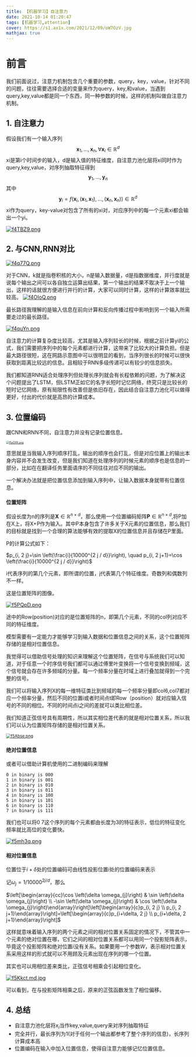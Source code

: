 ```yaml
---
title: 【机器学习】自注意力
date: 2021-10-14 01:20:47
tags: [机器学习,attention]
cover: https://s1.ax1x.com/2021/12/09/oW7OzV.jpg
mathjax: true
---
```


# 前言

我们前面说过，注意力机制包含几个重要的参数，query，key，value，针对不同的问题，往往需要选择合适的变量来作为query，key,和value，当遇到query,key,value都是同一个东西，同一种参数的时候，这样的机制叫做自注意力机制。

## 1. 自注意力

假设我们有一个输入序列
$$\mathbf{x}_{1}, \ldots, \mathbf{x}_{n}, \forall \mathbf{x}_{i} \in \mathbb{R}^{d}$$
xi是第i个时间步的输入，d是输入值的特征维度，自注意力池化层将xi同时作为query,key,value，对序列抽取特征得到
$$\mathbf{y}_{1}, \ldots, \mathbf{y}_{n}$$
其中  
$$\mathbf{y}_{i}=f\left(\mathbf{x}_{i},\left(\mathbf{x}_{1}, \mathbf{x}_{1}\right), \ldots,\left(\mathbf{x}_{n}, \mathbf{x}_{n}\right)\right) \in \mathbb{R}^{d}$$
xi作为query，key-value对包含了所有的xi对，对应序列中的每一个元素xi都会输出一个yi。

[![f4TBZ9.png](https://z3.ax1x.com/2021/08/17/f4TBZ9.png)](https://imgtu.com/i/f4TBZ9)

## 2. 与CNN,RNN对比

[![f4q77Q.png](https://z3.ax1x.com/2021/08/17/f4q77Q.png)](https://imgtu.com/i/f4q77Q)

对于CNN，k就是指卷积核的大小，n是输入数据量，d是指数据维度，并行度就是说每个输出之间可以各自独立运算出结果，第一个输出的结果不取决于上一个输出，这样的话就很方便进行并行的计算，大家可以同时计算，这样的计算效率就比较高。
[![f4OIoQ.png](https://z3.ax1x.com/2021/08/17/f4OIoQ.png)](https://imgtu.com/i/f4OIoQ)

最长路径我理解的是输入信息在前向计算和反向传播过程中影响到另一个输入所需要走过的最长路径。

[![f4quYn.png](https://z3.ax1x.com/2021/08/17/f4quYn.png)](https://imgtu.com/i/f4quYn)

自注意力的计算复杂度比较高，尤其是输入序列较长的时候，根据之前计算yi的公式，我们需要把序列中的每个元素都进行计算，这带来了比较大的计算负担。但是最大路径很短，这在网路示意图中可以很明显的看到，当序列很长的时候可以很快获取到距离比较远的信息。且相较于RNN多级传递可以有较少的信息损失。

我们都知道RNN适合处理序列但处理长序列就会有长程依赖的问题，为了解决这个问题提出了LSTM，但LSTM正如它的名字长短时记忆网络，终究只是比较长的短时记忆网络，原有局限性有改善但是依旧存在，因此结合自注意力池化可以做得更好，付出的代价就是高昂的计算成本。



## 3. 位置编码

跟CNN和RNN不同，自注意力并没有记录位置信息。

[<img src="https://z3.ax1x.com/2021/08/17/f5pDXR.png" alt="f5pDXR.png" style="zoom:50%;" />](https://imgtu.com/i/f5pDXR)



意思就是当我输入序列顺序打乱，输出的顺序也会打乱，但是对应位置上的输出本身内容并不会发生改变，但是我们知道在处理序列的时候元素的顺序也是信息的一部分，比如在在翻译任务里面语序的不同往往对应不同的输出。

一个解决办法就是把位置信息添加到输入序列中，让输入数据本身就带有位置信息。

#### 位置矩阵

假设长度为n的序列是$\mathbf{X} \in \mathbb{R}^{n \times d}$，那么使用一个位置编码矩阵$\mathbf{P} \in \mathbb{R}^{n \times d}$,​将P加在X上，将X+P作为输入。其中P本身包含了许多关于X元素的位置信息，那么我们的目标就是找到一个合理的算法能够有效的提取X的位置信息并且存储在P里面。

P的计算公式如下：

$p_{i, 2 j}=\sin \left(\frac{i}{10000^{2 j / d}}\right), \quad p_{i, 2 j+1}=\cos \left(\frac{i}{10000^{2 j / d}}\right)$

i代表序列的第几个元素，即所谓的位置，j代表第几个特征维度。奇数列和偶数列不一样。

这是位置矩阵的图像。

[<img src="https://z3.ax1x.com/2021/08/17/f5PQpD.png" alt="f5PQpD.png"  />](https://imgtu.com/i/f5PQpD)

途中的Row(position)对应的是位置矩阵的n，即第几个元素，不同的col列对应不同的特征维度。

模型需要有一定能力才能够学习到输入数据和位置信息之间的关系，这个位置矩阵存储的是相对位置信息。

我觉得可以借助信号处理的知识来理解这个位置矩阵，在信号与系统我们可以知道，对于任意一个时序信号我们都可以通过傅里叶变换将一个信号变换到频域，这个信号就会存在许多频域的分量。每一个频率分量在时域上进行叠加就得到一个完整的信号。

我们可以将输入序列X的每一维特征类比到频域的每一个频率分量即col6,col7都对应一个频率分量，然后不同的位置i或者时间点t即Row（position）就对应输入信号的不同的相位。不同的时间点i之间的差就可以类比相位差。

我们知道正弦信号具有周期性，所以其实相位差代表的就是相对位置关系，所以我们可以认为位置矩阵存储的是相对位置关系。



[<img src="https://z3.ax1x.com/2021/08/17/f5Abse.png" alt="f5Abse.png" style="zoom: 80%;" />](https://imgtu.com/i/f5Abse)

#### 绝对位置信息

或者可以借助计算机使用的二进制编码来理解

```
0 in binary is 000
1 in binary is 001
2 in binary is 010
3 in binary is 011
4 in binary is 100
5 in binary is 101
6 in binary is 110
7 in binary is 111
```

我们也可以将$0~7$这个序列的每个元素都由长度为3的特征表示，低位的特征变化频率就比高位的变化要快。

[![f5mh3q.png](https://z3.ax1x.com/2021/08/17/f5mh3q.png)](https://imgtu.com/i/f5mh3q)

#### 相对位置信息

位置位于$i+\delta$​处的位置编码可由线性投影位置$i$​处的位置编码来表示​

记$\omega_{j}=1 / 10000^{2 j / d}$，那么

$\left[\begin{array}{cc}\cos \left(\delta \omega_{j}\right) & \sin \left(\delta \omega_{j}\right) \\ -\sin \left(\delta \omega_{j}\right) & \cos \left(\delta \omega_{j}\right)\end{array}\right]\left[\begin{array}{c}p_{i, 2 j} \\ p_{i, 2 j+1}\end{array}\right]=\left[\begin{array}{c}p_{i+\delta, 2 j} \\ p_{i+\delta, 2 j+1}\end{array}\right]$

这样就意味着输入序列的两个元素之间的相对位置关系固定的情况下，不管其中一个元素的绝对位置在哪，它们之间的相对位置关系都可以用同一个投影矩阵表示，毕竟这个投影矩阵和绝对位置$i$​没有关系。如果要用一个参数$W$​，表示相对位置关系采用这样的形式就可以不用顾及元素出现在序列的哪一个位置。

其实也可以用相位差来类比，正弦信号相乘会引起相位变化。

[![f5Kkct.md.jpg](https://z3.ax1x.com/2021/08/17/f5Kkct.md.jpg)](https://imgtu.com/i/f5Kkct)

可以看到，在与投影矩阵相乘之后，原来的正弦函数发生了相位偏移。

## 4. 总结

+ 自注意力池化层将$x_i$​当作key,value,query来对序列抽取特征​
+ 完全并行，最长序列为1(对于任何一个输出都参考了整个序列的信息)，长序列计算成本高
+ 位置编码在输入中加入位置信息，使得自注意力能够记忆位置信息。

